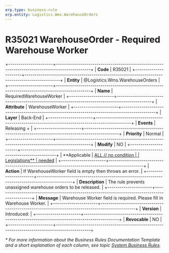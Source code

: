 ```yaml
---
erp.type: business-rule
erp.entity: Logistics.Wms.WarehouseOrders
---
```


# R35021 WarehouseOrder - Required Warehouse Worker
+----------------------+-----------------------------------------------------------------------------------------------+
| **Code**             | R35021                                                                                        |
+----------------------+-----------------------------------------------------------------------------------------------+
| **Entity**           | @Logistics.Wms.WarehouseOrders                                                                |
+----------------------+-----------------------------------------------------------------------------------------------+
| **Name**             | RequiredWarehouseWorker                                                                       |
+----------------------+-----------------------------------------------------------------------------------------------+
| **Attribute**        | WarehouseWorker                                                                               |
+----------------------+-----------------------------------------------------------------------------------------------+
| **Layer**            | Back-End                                                                                      |
+----------------------+-----------------------------------------------------------------------------------------------+
| **Events**           | Releasing +                                                                                   |
+----------------------+-----------------------------------------------------------------------------------------------+
| **Priority**         | Normal                                                                                        |
+----------------------+-----------------------------------------------------------------------------------------------+
| **Modify**           | NO                                                                                            |
+----------------------+-----------------------------------------------------------------------------------------------+
| **Applicable         | [ALL // no condition                                                                          |
| Legislations**       | needed](xref:applicable-legislations)                                                         |
+----------------------+-----------------------------------------------------------------------------------------------+
| **Action**           | If WarehouseWorker field is empty then throws an error.                                       |
+----------------------+-----------------------------------------------------------------------------------------------+
| **Description**      | The rule prevents unassigned warehouse orders to be released.                                 |
+----------------------+-----------------------------------------------------------------------------------------------+
| **Message**          | Warehouse Worker field is required. Please fill in Warehouse Worker.                          | 
+----------------------+-----------------------------------------------------------------------------------------------+
| **Version**          | Introduced:                                                                                   |
+----------------------+-----------------------------------------------------------------------------------------------+
| **Revocable**        | NO                                                                                            |
+----------------------+-----------------------------------------------------------------------------------------------+

*\* For more information about the Business Rules Documentation Template and a short explanation of each column, see
topic [System Business Rules](../templates/template-description-system-business-rules.md).*
